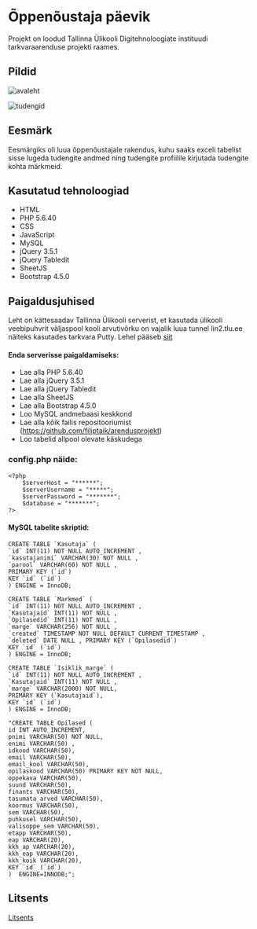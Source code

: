 # Õppenõustaja päevik
Projekt on loodud Tallinna Ülikooli Digitehnoloogiate instituudi tarkvaraarenduse projekti raames.

## Pildid
![avaleht](https://github.com/filiptaik/arendusprojekt/blob/master/pics/avaleht1.jpg)

![tudengid](https://github.com/filiptaik/arendusprojekt/blob/master/pics/tudengid.jpg)

## Eesmärk
Eesmärgiks oli luua õppenõustajale rakendus, kuhu saaks exceli tabelist sisse lugeda tudengite andmed ning tudengite profiilile kirjutada tudengite kohta märkmeid. 

## Kasutatud tehnoloogiad
* HTML
* PHP 5.6.40
* CSS
* JavaScript
* MySQL
* jQuery 3.5.1
* jQuery Tabledit
* SheetJS
* Bootstrap 4.5.0 


## Paigaldusjuhised
Leht on kättesaadav Tallinna Ülikooli serverist, et kasutada ülikooli veebipuhvrit väljaspool kooli arvutivõrku on vajalik luua tunnel lin2.tlu.ee näiteks kasutades tarkvara Putty. Lehel pääseb [siit](http://greeny.cs.tlu.ee/~filiptai/arendusprojekt/arendusprojekt/login.php)

#### Enda serverisse paigaldamiseks:
* Lae alla PHP 5.6.40
* Lae alla jQuery 3.5.1
* Lae alla jQuery Tabledit
* Lae alla SheetJS
* Lae alla Bootstrap 4.5.0
* Loo MySQL andmebaasi keskkond
* Lae alla kõik failis repositooriumist (https://github.com/filiptaik/arendusprojekt)
* Loo tabelid allpool olevate käskudega

### config.php näide:
```
<?php
	$serverHost = "******";
	$serverUsername = "*****";
	$serverPassword = "*******";
	$database = "*******";
?>
```

#### MySQL tabelite skriptid:
```
CREATE TABLE `Kasutaja` ( 
`id` INT(11) NOT NULL AUTO_INCREMENT , 
`kasutajanimi` VARCHAR(30) NOT NULL , 
`parool` VARCHAR(60) NOT NULL , 
PRIMARY KEY (`id`)
KEY `id` (`id`)
) ENGINE = InnoDB;

CREATE TABLE `Markmed` (
`id` INT(11) NOT NULL AUTO_INCREMENT , 
`Kasutajaid` INT(11) NOT NULL , 
`Opilasedid` INT(11) NOT NULL , 
`marge` VARCHAR(256) NOT NULL , 
`created` TIMESTAMP NOT NULL DEFAULT CURRENT_TIMESTAMP , 
`deleted` DATE NULL , PRIMARY KEY (`Opilasedid`)
KEY `id` (`id`)
) ENGINE = InnoDB;

CREATE TABLE `Isiklik_marge` ( 
`id` INT(11) NOT NULL AUTO_INCREMENT , 
`Kasutajaid` INT(11) NOT NULL , 
`marge` VARCHAR(2000) NOT NULL, 
PRIMARY KEY (`Kasutajaid`),
KEY `id` (`id`)
) ENGINE = InnoDB;

"CREATE TABLE Opilased (
id INT AUTO_INCREMENT,
pnimi VARCHAR(50) NOT NULL,
enimi VARCHAR(50) ,
idkood VARCHAR(50),
email VARCHAR(50),
email_kool VARCHAR(50),
opilaskood VARCHAR(50) PRIMARY KEY NOT NULL,
oppekava VARCHAR(50),
suund VARCHAR(50),
finants VARCHAR(50),
tasumata_arved VARCHAR(50),
koormus VARCHAR(50),
sem VARCHAR(50),
puhkusel VARCHAR(50),
valisoppe_sem VARCHAR(50),
etapp VARCHAR(50),
eap VARCHAR(20),
kkh_ap VARCHAR(20),
kkh_eap VARCHAR(20),
kkh_koik VARCHAR(20),
KEY `id` (`id`)
)  ENGINE=INNODB;";

```
## Litsents
[Litsents](https://github.com/filiptaik/arendusprojekt/blob/master/LICENSE.txt)
